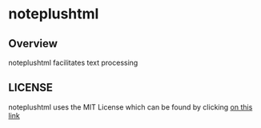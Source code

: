 # noteplushtml

## Overview 
noteplushtml facilitates text processing

## LICENSE
noteplushtml uses the MIT License which can be found by clicking [on this link](https://github.com/ianlow27/noteplushtml/blob/main/LICENSE.md)

